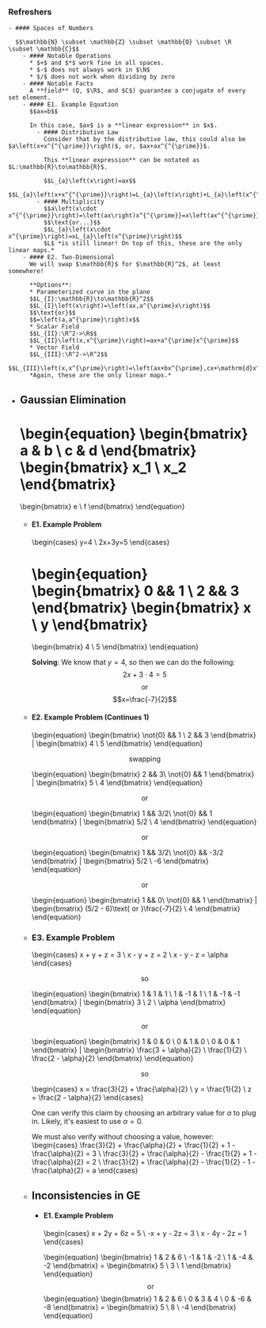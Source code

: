 ### Refreshers
	- #### Spaces of Numbers
	  
	  $$\mathbb{N} \subset \mathbb{Z} \subset \mathbb{Q} \subset \R \subset \mathbb{C}$$
		- #### Notable Operations
		  * $+$ and $*$ work fine in all spaces.
		  * $-$ does not always work in $\N$
		  * $/$ does not work when dividing by zero
		- #### Notable Facts
		  A **field** (Q, $\R$, and $C$) guarantee a conjugate of every set element.
		- #### E1. Example Equation
		  $$ax=b$$
		  
		  In this case, $ax$ is a **linear expression** in $x$.
			- #### Distributive Law
			  Consider that by the distributive law, this could also be $a\left(x+x^{^{\prime}}\right)$, or, $ax+ax^{^{\prime}}$.
			  
			  This **linear expression** can be notated as $L:\mathbb{R}\to\mathbb{R}$.
			  
			  $$L_{a}\left(x\right)=ax$$
			  $$L_{a}\left(x+x^{^{\prime}}\right)=L_{a}\left(x\right)+L_{a}\left(x^{^{\prime}}\right)$$
			- #### Multiplicity
			  $$a\left(x\cdot x^{^{\prime}}\right)=\left(ax\right)x^{^{\prime}}=x\left(ax^{^{\prime}}\right)$$
			  $$\text{or...}$$
			  $$L_{a}\left(x\cdot x^{\prime}\right)=xL_{a}\left(x^{\prime}\right)$$
			  $L$ *is still linear! On top of this, these are the only linear maps.*
		- #### E2. Two-Dimensional
		  We will swap $\mathbb{R}$ for $\mathbb{R}^2$, at least somewhere!
		  
		  **Options**:
		  * Parameterized curve in the plane
		  $$L_{I}:\mathbb{R}\to\mathbb{R}^2$$
		  $$L_{I}\left(x\right)=\left(ax,a^{\prime}x\right)$$
		  $$\text{or}$$
		  $$=\left(a,a^{\prime}\right)x$$
		  * Scalar Field
		  $$L_{II}:\R^2->\R$$
		  $$L_{II}\left(x,x^{\prime}\right)=ax+a^{\prime}x^{\prime}$$
		  * Vector Field
		  $$L_{III}:\R^2->\R^2$$
		  $$L_{III}\left(x,x^{\prime}\right)=\left(ax+bx^{\prime},cx+\mathrm{d}x^{\prime}\right)$$
		  *Again, these are the only linear maps.*
- ## Gaussian Elimination 
  \begin{equation}
  \begin{bmatrix}
  a & b \\
  c & d
  \end{bmatrix}
  \begin{bmatrix}
  x_1 \\
  x_2
  \end{bmatrix}
  =
  \begin{bmatrix}
  e \\
  f
  \end{bmatrix}
  \end{equation}
	- #### E1. Example Problem
	  \begin{cases}
	  y=4 \\
	  2x+3y=5
	  \end{cases}
	  
	  \begin{equation}
	  \begin{bmatrix}
	  0 && 1 \\
	  2 && 3
	  \end{bmatrix}
	  \begin{bmatrix}
	  x \\
	  y
	  \end{bmatrix}
	  =
	  \begin{bmatrix}
	  4 \\
	  5
	  \end{bmatrix}
	  \end{equation}
	  
	  **Solving**:
	  We know that $y=4$, so then we can do the following:
	  $$2x+3\cdot4=5$$
	  $$\text{or}$$
	  $$x=\frac{-7}{2}$$
	- #### E2. Example Problem (Continues 1)
	  \begin{equation}
	  \begin{bmatrix}
	  \not{0} && 1 \\
	  2 && 3
	  \end{bmatrix}
	  |
	  \begin{bmatrix}
	  4 \\
	  5
	  \end{bmatrix}
	  \end{equation}
	  
	  $$\text{swapping}$$
	  
	  \begin{equation}
	  \begin{bmatrix}
	  2 && 3\\
	  \not{0} && 1
	  \end{bmatrix}
	  |
	  \begin{bmatrix}
	  5 \\
	  4
	  \end{bmatrix}
	  \end{equation}
	  
	  $$\text{or}$$
	  
	  \begin{equation}
	  \begin{bmatrix}
	  1 && 3/2\\
	  \not{0} && 1
	  \end{bmatrix}
	  |
	  \begin{bmatrix}
	  5/2 \\
	  4
	  \end{bmatrix}
	  \end{equation}
	  
	  $$\text{or}$$
	  
	  \begin{equation}
	  \begin{bmatrix}
	  1 && 3/2\\
	  \not{0} && -3/2
	  \end{bmatrix}
	  |
	  \begin{bmatrix}
	  5/2 \\
	  -6
	  \end{bmatrix}
	  \end{equation}
	  
	  $$\text{or}$$
	  
	  \begin{equation}
	  \begin{bmatrix}
	  1 && 0\\
	  \not{0} && 1
	  \end{bmatrix}
	  |
	  \begin{bmatrix}
	  (5/2 - 6)\text{ or }\frac{-7}{2} \\
	  4
	  \end{bmatrix}
	  \end{equation}
	- ### E3. Example Problem
	  \begin{cases}
	  x + y + z = 3 \\
	  x - y + z = 2 \\
	  x - y - z = \alpha
	  \end{cases}
	  
	  $$\text{so}$$
	  
	  \begin{equation}
	  \begin{bmatrix}
	  1 & 1 & 1 \\
	  1 & -1 & 1 \\
	  1 & -1 & -1
	  \end{bmatrix}
	  |
	  \begin{bmatrix}
	  3 \\
	  2 \\
	  \alpha
	  \end{bmatrix}
	  \end{equation}
	  
	  $$\text{or}$$
	  
	  \begin{equation}
	  \begin{bmatrix}
	  1 & 0 & 0 \\
	  0 & 1 & 0 \\
	  0 & 0 & 1
	  \end{bmatrix}
	  |
	  \begin{bmatrix}
	  \frac{3 + \alpha}{2}  \\
	  \frac{1}{2} \\
	  \frac{2 - \alpha}{2}
	  \end{bmatrix}
	  \end{equation}
	  
	  $$\text{so}$$
	  
	  \begin{cases}
	  x = \frac{3}{2} + \frac{\alpha}{2} \\
	  y = \frac{1}{2} \\
	  z = \frac{2 - \alpha}{2}
	  \end{cases}
	  
	  One can verify this claim by choosing an arbitrary value for $\alpha$ to plug in. Likely, it's easiest to use $\alpha = 0$.
	  
	  We must also verify without choosing a value, however:
	  \begin{cases}
	  \frac{3}{2} + \frac{\alpha}{2} + \frac{1}{2} + 1 - \frac{\alpha}{2} = 3 \\
	  \frac{3}{2} + \frac{\alpha}{2} - \frac{1}{2} + 1 - \frac{\alpha}{2} = 2 \\
	  \frac{3}{2} + \frac{\alpha}{2} - \frac{1}{2} - 1 - \frac{\alpha}{2} = a
	  \end{cases}
	- ## Inconsistencies in GE
		- #### E1. Example Problem
		  \begin{cases}
		  x + 2y  + 6z = 5 \\
		  -x + y - 2z = 3 \\
		  x - 4y - 2z = 1
		  \end{cases}
		  
		  \begin{equation}
		  \begin{bmatrix}
		  1 & 2 & 6 \\
		  -1 & 1 & -2 \\
		  1 & -4 & -2 
		  \end{bmatrix} = \begin{bmatrix}
		  5 \\
		  3 \\
		  1
		  \end{bmatrix}
		  \end{equation}
		  $$\text{or}$$
		  \begin{equation}
		  \begin{bmatrix}
		  1 & 2 & 6 \\
		  0 & 3 & 4 \\
		  0 & -6 & -8 
		  \end{bmatrix} = \begin{bmatrix}
		  5 \\
		  8 \\
		  -4
		  \end{bmatrix}
		  \end{equation}